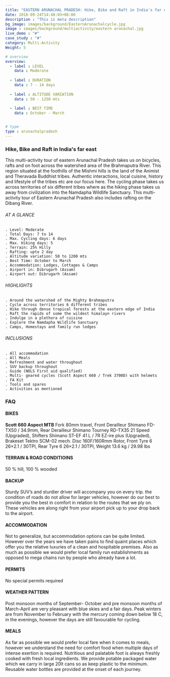 ```yaml
---
title: "EASTERN ARUNACHAL PRADESH: Hike, Bike and Raft in India's far east"
date: 2018-09-24T14:48:03+06:00
description : "This is meta description"
bg_image: images/background/EasternArunachalcycle.jpg
image : images/background/multiactivity/eastern arunachal.jpg
live_demo : "#"
case_study : "#"
category: Multi-Activity
Weight: 5

# overview
overview:
  - label : LEVEL
    data : Moderate
    
  - label : DURATION
    data : 7 - 14 days
    
  - label : ALTITUDE VARIATION
    data : 50 - 1250 mts
    
  - label : BEST TIME
    data : October - March


# type
type : arunachalpradesh
---
```


### Hike, Bike and Raft in India's far east

This multi-activity tour of eastern Arunachal Pradesh takes us on bicycles, rafts and on foot across the watershed area of the Brahmaputra River. This region situated at the foothills of the Mishmi hills is the land of the Animist and Theravada Buddhist tribes. Authentic interactions, local cuisine, history and lifestyle of the tribes etc are our focus here. The cycling phase takes us across territories of six different tribes where as the hiking phase takes us away from civilization into the Namdapha Wildlife Sanctuary. This multi-activity tour of Eastern Arunachal Pradesh also includes rafting on the Dibang River.



###### AT A GLANCE
```
. Level: Moderate
. Total Days: 7 to 14
. Max. Cycling days: 6 days
. Max. Hiking days: 5
. Terrain: 25% Hilly 
. Rafting: upto 2 day
. Altitude variation: 50 to 1200 mts
. Best Time: October to March
. Accommodation: Lodges, Cottages & Camps
. Airport in: Dibrugarh (Assam)
. Airport out: Dibrugarh (Assam)
```




###### HIGHLIGHTS
```
. Around the watershed of the Mighty Brahmaputra
. Cycle across territories 6 different tribes
. Hike through dense tropical forests at the eastern edge of India
. Raft the rapids of some the wildest himalayn rivers
. Indulge in a plethora of cuisine
. Explore the Namdapha Wildlife Sanctuary
. Camps, Homestays and family run lodges
```

###### INCLUSIONS
```
. All accommodation
. All Meals
. Refreshment and water throughout
. SUV backup throughout
. Guide (NOLS First aid qualified)
. Multi- geared cycles (Scott Aspect 660 / Trek 3700D) with helmets
. FA Kit
. Tools and spares
. Activities as mentioned
```

### FAQ

#### BIKES

**Scott 660 Aspect MTB**
Fork 80mm travel, Front Derailleur Shimano FD-TX50 / 34.9mm, Rear Derailleur Shimano Tourney RD-TX35 21 Speed (Upgraded), Shifters Shimano ST-EF 41 L / 7R EZ-ire plus (Upgraded), Brakeset Tektro SCM-02 mech. Disc 160F/160Rmm Rotor, Front Tyre 6 26×2.1 / 30TPI, Rear Tyre 6 26×2.1 / 30TPI, Weight 13.6 kg / 29.98 lbs


#### TERRAIN & ROAD CONDITIOINS

50 % hill, 100 % wooded

#### BACKUP
Sturdy SUV’s and sturdier driver will accompany you on every trip. the condition of roads do not allow for larger vehicles, however do our best to provide you the best in comfort in relation to the routes that we ply on. These vehicles are along right from your airport pick up to your drop back to the airport.

#### ACCOMMODATION
Not to generalize, but accommodation options can be quite limited. However over the years we have taken pains to find quaint places which offer you the relative luxuries of a clean and hospitable premises. Also as much as possible we would prefer local family run establishments as opposed to mega chains run by people who already have a lot.

#### PERMITS
No special permits required

#### WEATHER PATTERN
Post monsoon months of September- October and pre monsoon months of March-April are very pleasant with blue skies and a fair days. Peak winters are from November to February with the mercury coming down below 18 C, in the evenings, however the days are still favourable for cycling.

#### MEALS
As far as possible we would prefer local fare when it comes to meals, however we understand the need for comfort food when multiple days of intense exertion is required. Nutritious and palatable foot is always freshly cooked with fresh local ingredients. We provide potable packaged water which we carry in large 20lt cans so as keep plastic to the minimum. Reusable water bottles are provided at the onset of each journey.
